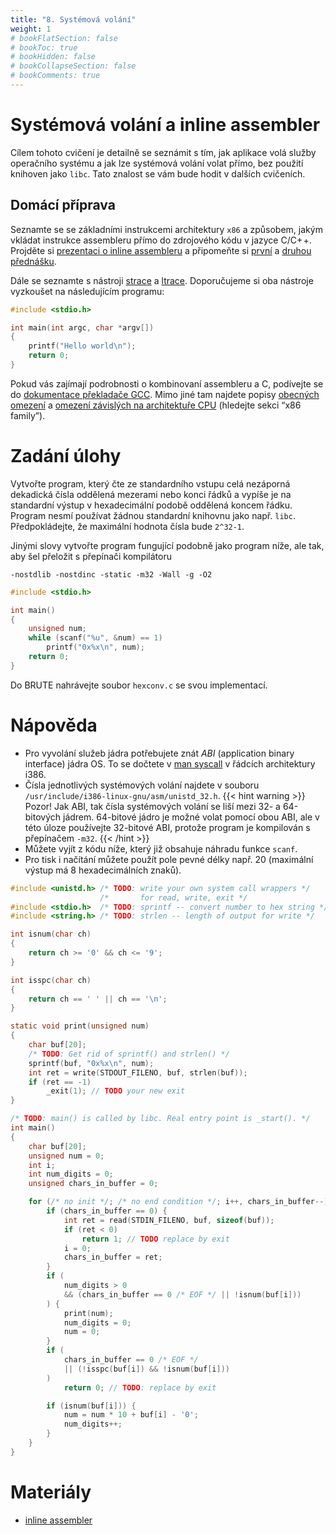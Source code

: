```yaml
---
title: "8. Systémová volání"
weight: 1
# bookFlatSection: false
# bookToc: true
# bookHidden: false
# bookCollapseSection: false
# bookComments: true
---
```


# Systémová volání a inline assembler
Cílem tohoto cvičení je detailně se seznámit s tím, jak aplikace volá služby
operačního systému a jak lze systémová volání volat přímo, bez použití knihoven
jako `libc`. Tato znalost se vám bude hodit v dalších cvičeních.

## Domácí příprava
Seznamte se se základními instrukcemi architektury `x86` a způsobem, jakým
vkládat instrukce assembleru přímo do zdrojového kódu v jazyce C/C+ +. Projděte
si [prezentaci o inline assembleru][ia] a připomeňte si [první][l1] a [druhou
přednášku][l2].

Dále se seznamte s nástroji [strace][] a [ltrace][]. Doporučujeme si oba
nástroje vyzkoušet na následujícím programu:

```C
#include <stdio.h>

int main(int argc, char *argv[])
{
    printf("Hello world\n");
    return 0;
}
```

Pokud vás zajímají podrobnosti o kombinovaní assembleru a C, podívejte se do
[dokumentace překladače GCC][gcc]. Mimo jiné tam najdete popisy [obecných
omezení][1] a [omezení závislých na architektuře CPU][2] (hledejte sekci “x86
family”).

[ia]: pdf/inline_assembler.pdf
[l1]: /docs/prednasky/pdf/lekce01.pdf
[l2]: /docs/prednasky/pdf/lekce02.pdf
[strace]: https://linux.die.net/man/1/strace
[ltrace]: https://linux.die.net/man/1/ltrace
[gcc]: https://gcc.gnu.org/onlinedocs/gcc/Extended-Asm.html
[1]: https://gcc.gnu.org/onlinedocs/gcc/Simple-Constraints.html
[2]: https://gcc.gnu.org/onlinedocs/gcc/Machine-Constraints.html

# Zadání úlohy
Vytvořte program, který čte ze standardního vstupu celá nezáporná dekadická
čísla oddělená mezerami nebo konci řádků a vypíše je na standardní výstup v
hexadecimální podobě oddělená koncem řádku. Program nesmí používat žádnou
standardní knihovnu jako např. `libc`. Předpokládejte, že maximální hodnota
čísla bude `2^32-1`.

Jinými slovy vytvořte program fungující podobně jako program níže, ale tak, aby
šel přeložit s přepínači kompilátoru

    -nostdlib -nostdinc -static -m32 -Wall -g -O2

```C
#include <stdio.h>

int main()
{
    unsigned num;
    while (scanf("%u", &num) == 1)
        printf("0x%x\n", num);
    return 0;
}
```

Do BRUTE nahrávejte soubor `hexconv.c` se svou implementací.

# Nápověda
- Pro vyvolání služeb jádra potřebujete znát *ABI* (application binary
  interface) jádra OS. To se dočtete v [man syscall][] v řádcích architektury
  i386.
- Čísla jednotlivých systémových volání najdete v souboru
  `/usr/include/i386-linux-gnu/asm/unistd_32.h`.
  {{< hint warning >}}
  Pozor! Jak ABI, tak čísla systémových volání se liší mezi 32- a 64-bitových
  jádrem. 64-bitové jádro je možné volat pomocí obou ABI, ale v této úloze
  používejte 32-bitové ABI, protože program je kompilován s přepínačem `-m32`.
  {{< /hint >}}
- Můžete vyjít z kódu níže, který již obsahuje náhradu funkce `scanf`.
- Pro tisk i načítání můžete použít pole pevné délky např. 20 (maximální výstup
  má 8 hexadecimálních znaků).

```C
#include <unistd.h> /* TODO: write your own system call wrappers */
                    /*       for read, write, exit */
#include <stdio.h>  /* TODO: sprintf -- convert number to hex string */
#include <string.h> /* TODO: strlen -- length of output for write */

int isnum(char ch)
{
    return ch >= '0' && ch <= '9';
}

int isspc(char ch)
{
    return ch == ' ' || ch == '\n';
}

static void print(unsigned num)
{
    char buf[20];
    /* TODO: Get rid of sprintf() and strlen() */
    sprintf(buf, "0x%x\n", num);
    int ret = write(STDOUT_FILENO, buf, strlen(buf));
    if (ret == -1)
        _exit(1); // TODO your new exit
}

/* TODO: main() is called by libc. Real entry point is _start(). */
int main()
{
    char buf[20];
    unsigned num = 0;
    int i;
    int num_digits = 0;
    unsigned chars_in_buffer = 0;

    for (/* no init */; /* no end condition */; i++, chars_in_buffer--) {
        if (chars_in_buffer == 0) {
            int ret = read(STDIN_FILENO, buf, sizeof(buf));
            if (ret < 0)
                return 1; // TODO replace by exit
            i = 0;
            chars_in_buffer = ret;
        }
        if (
            num_digits > 0
            && (chars_in_buffer == 0 /* EOF */ || !isnum(buf[i]))
        ) {
            print(num);
            num_digits = 0;
            num = 0;
        }
        if (
            chars_in_buffer == 0 /* EOF */
            || (!isspc(buf[i]) && !isnum(buf[i]))
        )
            return 0; // TODO: replace by exit

        if (isnum(buf[i])) {
            num = num * 10 + buf[i] - '0';
            num_digits++;
        }
    }
}
```

# Materiály
- [inline assembler][ia]

[man syscall]: http://man7.org/linux/man-pages/man2/syscall.2.html
